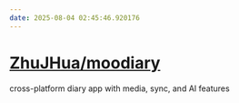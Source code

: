 ```yaml
---
date: 2025-08-04 02:45:46.920176
---
```


# [ZhuJHua/moodiary](https://github.com/ZhuJHua/moodiary)

cross-platform diary app with media, sync, and AI features
